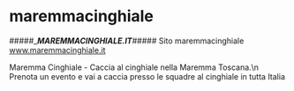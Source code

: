 # maremmacinghiale
#####____MAREMMACINGHIALE.IT___#####
Sito maremmacinghiale www.maremmacinghiale.it

Maremma Cinghiale - Caccia al cinghiale nella Maremma Toscana.\n
Prenota un evento e vai a caccia presso le squadre al cinghiale in tutta Italia

